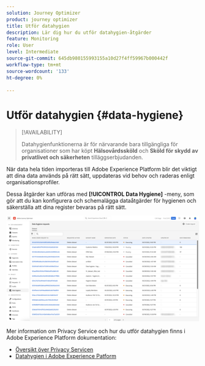 ```yaml
---
solution: Journey Optimizer
product: journey optimizer
title: Utför datahygien
description: Lär dig hur du utför datahygien-åtgärder
feature: Monitoring
role: User
level: Intermediate
source-git-commit: 645db980155993155a10d27f4ff59967b000442f
workflow-type: tm+mt
source-wordcount: '133'
ht-degree: 0%

---
```


# Utför datahygien {#data-hygiene}

>[!AVAILABILITY]
>
>Datahygienfunktionerna är för närvarande bara tillgängliga för organisationer som har köpt **Hälsovårdssköld** och **Sköld för skydd av privatlivet och säkerheten** tilläggserbjudanden.


När data hela tiden importeras till Adobe Experience Platform blir det viktigt att dina data används på rätt sätt, uppdateras vid behov och raderas enligt organisationsprofiler.

Dessa åtgärder kan utföras med **[!UICONTROL Data Hygiene]** -meny, som gör att du kan konfigurera och schemalägga dataåtgärder för hygienen och säkerställa att dina register bevaras på rätt sätt.

![](assets/data-hygiene.png)

Mer information om Privacy Service och hur du utför datahygien finns i Adobe Experience Platform dokumentation:

* [Översikt över Privacy Servicen](https://experienceleague.adobe.com/docs/experience-platform/privacy/home.html)
* [Datahygien i Adobe Experience Patform](https://experienceleague.adobe.com/docs/experience-platform/hygiene/home.html?lang=en)
